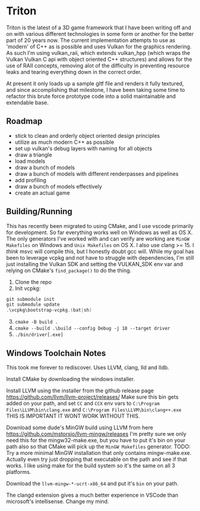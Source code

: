 # Triton

Triton is the latest of a 3D game framework that I have been writing off and on with various different technologies
in some form or another for the better part of 20 years now. The current implementation attempts to use as
'modern' of C++ as is possible and uses Vulkan for the graphics rendering. As such I'm using vulkan_raii, which
extends vulkan_hpp (which wraps the Vulkan Vulkan C api with object oriented C++ structures) and allows for the
use of RAII concepts, removing alot of the difficulty in preventing resource leaks and tearing everything down
in the correct order.

At present it only loads up a sample gltf file and renders it fully textured, and since accomplishing that milestone,
I have been taking some time to refactor this brute force prototype code into a solid maintainable and extendable base.

## Roadmap

- stick to clean and orderly object oriented design principles
- utilize as much modern C++ as possible
- set up vulkan's debug layers with naming for all objects
- draw a triangle
- load models
- draw a bunch of models
- draw a bunch of models with different renderpasses and pipelines
- add profiling
- draw a bunch of models effectively
- create an actual game

## Building/Running

This has recently been migrated to using CMake, and I use vscode primarily for development. So far everything works well on Windows as well as OS X. The only generators I've worked with and can verify are working are `MinGW Makefiles` on Windows and `Unix Makefiles` on OS X. I also use clang >= 15. I _think_ msvc will compile this, but I honestly doubt gcc will.
While my goal has been to leverage vcpkg and not have to struggle with dependencies, I'm still just installing the Vulkan SDK and setting the VULKAN_SDK env var and relying on CMake's `find_package()` to do the thing.

1. Clone the repo
2. Init vcpkg:

```PowerShell
git submodule init
git submodule update
.\vcpkg\bootstrap-vcpkg.(bat|sh)
```

3. `cmake -B build .`
4. `cmake --build .\build --config Debug -j 18 --target driver`
5. `./bin/driver[.exe]`

## Windows Toolchain Notes

This took me forever to rediscover. Uses LLVM, clang, lld and lldb.

Install CMake by downloading the windows installer.

Install LLVM using the installer from the github release page https://github.com/llvm/llvm-project/releases/
Make sure this bin gets added on your path, and set `CC` and `CCX` env vars to `C:\Program Files\LLVM\bin\clang.exe` and `C:\Program Files\LLVM\bin\clang++.exe` THIS IS IMPORTANT IT WONT WORK WITHOUT THIS.

Download some dude's MinGW build using LLVM from here https://github.com/mstorsjo/llvm-mingw/releases I'm pretty sure we only need this for the mingw32-make.exe, but you have to put it's bin on your path also so that CMake will pick up the `MinGW Makefiles` generator.
TODO: Try a more minimal MinGW installation that only contains mingw-make.exe.  Actually even try just dropping that executable on the path and see if that works.  I like using make for the build system so it's the same on all 3 platforms.

Download the `llvm-mingw-*-ucrt-x86_64` and put it's `bin` on your path.

The clangd extension gives a much better experience in VSCode than microsoft's intellisense. Change my mind.
